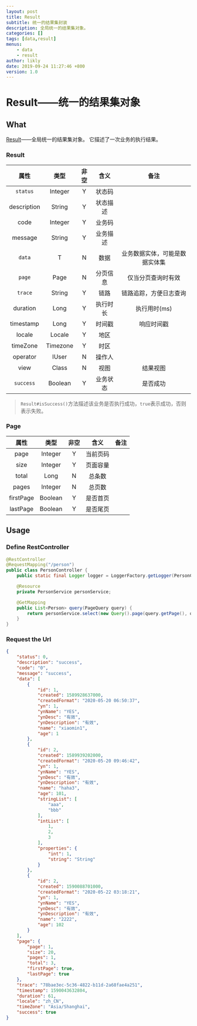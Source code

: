 ```yaml
---
layout: post
title: Result
subtitle: 统一的结果集封装
description: 全局统一的结果集对象。
categories: []
tags: [data,result]
menus:
    - data
    - result
author: likly
date: 2019-09-24 11:27:46 +800
version: 1.0
---
```


# Result——统一的结果集对象

## What

[Result](/final-data/final-data-context/src/main/java/org/finalframework/data/result/Result.java)——全局统一的结果集对象。
它描述了一次业务的执行结果。

### Result

|   属性    |  类型   | 非空 |   含义   | 备注 |
| :-------: | :-----: | :--: | :------: | :--: |
|  `status`  | Integer |  Y   |  状态码  |      |
|  description  | String  |  Y   | 状态描述 |      |
|  code   | Integer |  Y   |  业务码  |      |
|  message  | String  |  Y   | 业务描述 |      |
|   `data`  |    T    |  N   |   数据   | 业务数据实体，可能是数据实体集 |
|   `page`  |    Page    |  N   |   分页信息   | 仅当分页查询时有效 |
|   `trace`   | String  |  Y   |   链路   | 链路追踪，方便日志查询 |
| duration |  Long   |  Y   |  执行时长  | 执行用时(ms) |
| timestamp |  Long   |  Y   |  时间戳  | 响应时间戳 |
| locale |  Locale   |  Y   |  地区  |  |
| timeZone |  Timezone   |  Y   |  时区  |  |
| operator |  IUser   |  N   |  操作人  |  |
| view |  Class  |  N  |  视图  | 结果视图 |
| `success` |  Boolean  |  Y   |  业务状态  | 是否成功 |


> `Result#isSuccess()`方法描述该业务是否执行成功，`true`表示成功，否则表示失败。

### Page

|   属性    |  类型   | 非空 |   含义   | 备注 |
| :-------: | :-----: | :--: | :------: | :--: |
|   page    | Integer |  Y   | 当前页码 |      |
|   size    | Integer |  Y   | 页面容量 |      |
|   total   | Long |  N   |  总条数  |      |
|   pages   | Integer |  N   |  总页数  |      |
| firstPage | Boolean |  Y   | 是否首页 |      |
| lastPage  | Boolean |  Y   | 是否尾页 |      |


## Usage

### Define RestController

```java
@RestController
@RequestMapping("/person")
public class PersonController {
    public static final Logger logger = LoggerFactory.getLogger(PersonController.class);

    @Resource
    private PersonService personService;

    @GetMapping
    public List<Person> query(PageQuery query) {
        return personService.select(new Query().page(query.getPage(), query.getSize()));
    }
}
```

### Request the Url

```json
{
    "status": 0,
    "description": "success",
    "code": "0",
    "message": "success",
    "data": [
        {
            "id": 1,
            "created": 1589928637000,
            "createdFormat": "2020-05-20 06:50:37",
            "yn": 1,
            "ynName": "YES",
            "ynDesc": "有效",
            "ynDescription": "有效",
            "name": "xiaomin1",
            "age": 1
        },
        {
            "id": 2,
            "created": 1589939202000,
            "createdFormat": "2020-05-20 09:46:42",
            "yn": 1,
            "ynName": "YES",
            "ynDesc": "有效",
            "ynDescription": "有效",
            "name": "haha3",
            "age": 101,
            "stringList": [
                "aaa",
                "bbb"
            ],
            "intList": [
                1,
                2,
                3
            ],
            "properties": {
                "int": 1,
                "string": "String"
            }
        },
        {
            "id": 2,
            "created": 1590088701000,
            "createdFormat": "2020-05-22 03:18:21",
            "yn": 1,
            "ynName": "YES",
            "ynDesc": "有效",
            "ynDescription": "有效",
            "name": "2222",
            "age": 102
        }
    ],
    "page": {
        "page": 1,
        "size": 20,
        "pages": 1,
        "total": 3,
        "firstPage": true,
        "lastPage": true
    },
    "trace": "78bae3ec-5c36-4822-b11d-2a68fae4a251",
    "timestamp": 1590043632804,
    "duration": 61,
    "locale": "zh_CN",
    "timeZone": "Asia/Shanghai",
    "success": true
}
```


